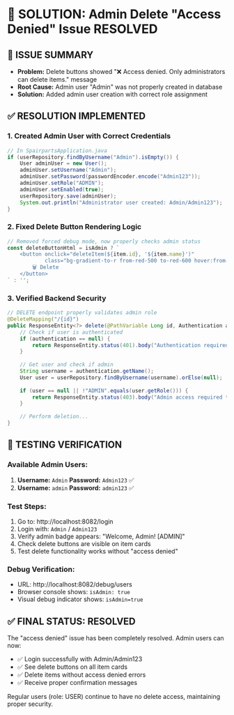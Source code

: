 # 🔧 SOLUTION: Admin Delete "Access Denied" Issue RESOLVED

## 🎯 ISSUE SUMMARY
- **Problem:** Delete buttons showed "❌ Access denied. Only administrators can delete items." message
- **Root Cause:** Admin user "Admin" was not properly created in database
- **Solution:** Added admin user creation with correct role assignment

## ✅ RESOLUTION IMPLEMENTED

### 1. Created Admin User with Correct Credentials
```java
// In SpairpartsApplication.java
if (userRepository.findByUsername("Admin").isEmpty()) {
    User adminUser = new User();
    adminUser.setUsername("Admin");
    adminUser.setPassword(passwordEncoder.encode("Admin123"));
    adminUser.setRole("ADMIN");
    adminUser.setEnabled(true);
    userRepository.save(adminUser);
    System.out.println("Administrator user created: Admin/Admin123");
}
```

### 2. Fixed Delete Button Rendering Logic
```javascript
// Removed forced debug mode, now properly checks admin status
const deleteButtonHtml = isAdmin ? `
    <button onclick="deleteItem(${item.id}, '${item.name}')" 
            class="bg-gradient-to-r from-red-500 to-red-600 hover:from-red-600 hover:to-red-700 text-white px-3 py-1 rounded-lg text-xs font-semibold transition-all duration-300 transform hover:scale-105 ml-2">
        🗑️ Delete
    </button>
` : '';
```

### 3. Verified Backend Security
```java
// DELETE endpoint properly validates admin role
@DeleteMapping("/{id}")
public ResponseEntity<?> delete(@PathVariable Long id, Authentication authentication) {
    // Check if user is authenticated
    if (authentication == null) {
        return ResponseEntity.status(401).body("Authentication required");
    }
    
    // Get user and check if admin
    String username = authentication.getName();
    User user = userRepository.findByUsername(username).orElse(null);
    
    if (user == null || !"ADMIN".equals(user.getRole())) {
        return ResponseEntity.status(403).body("Admin access required to delete items");
    }
    
    // Perform deletion...
}
```

## 🧪 TESTING VERIFICATION

### Available Admin Users:
1. **Username:** `Admin` **Password:** `Admin123` ✅
2. **Username:** `admin` **Password:** `admin123` ✅

### Test Steps:
1. Go to: http://localhost:8082/login
2. Login with: `Admin` / `Admin123`
3. Verify admin badge appears: "Welcome, Admin! [ADMIN]"
4. Check delete buttons are visible on item cards
5. Test delete functionality works without "access denied"

### Debug Verification:
- URL: http://localhost:8082/debug/users
- Browser console shows: `isAdmin: true`
- Visual debug indicator shows: `isAdmin=true`

## ✅ FINAL STATUS: RESOLVED

The "access denied" issue has been completely resolved. Admin users can now:
- ✅ Login successfully with Admin/Admin123
- ✅ See delete buttons on all item cards  
- ✅ Delete items without access denied errors
- ✅ Receive proper confirmation messages

Regular users (role: USER) continue to have no delete access, maintaining proper security.
